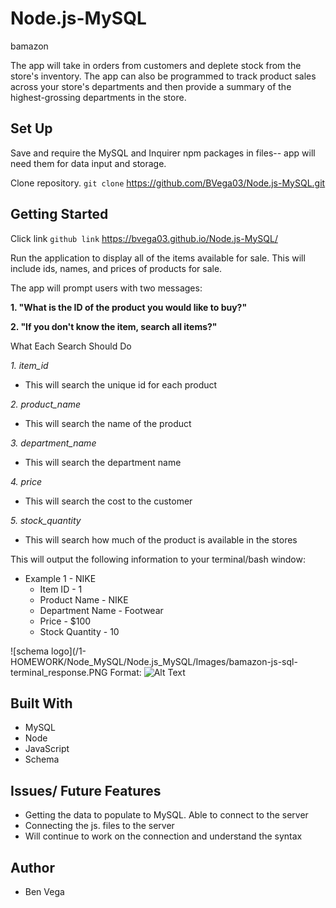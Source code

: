 # Node.js-MySQL
bamazon

The app will take in orders from customers and deplete stock from the store's inventory. The app can also be programmed to track product sales across your store's departments and then provide a summary of the highest-grossing departments in the store.


## Set Up
Save and require the MySQL and Inquirer npm packages in files-- app will need them for data input and storage.

  Clone repository. ```git clone``` https://github.com/BVega03/Node.js-MySQL.git

## Getting Started

Click link ```github link``` https://bvega03.github.io/Node.js-MySQL/

Run the application to display all of the items available for sale. This will include ids, names, and prices of products for sale.

The app will prompt users with two messages:

**1. "What is the ID of the product you would like to buy?"**

**2. "If you don't know the item, search all items?"**


What Each Search Should Do

*1. item_id*

- This will search the unique id for each product

*2. product_name*

- This will search the name of the product

*3. department_name*

- This will search the department name

*4. price*

- This will search the cost to the customer

*5. stock_quantity*

- This will search how much of the product is available in the stores

This will output the following information to your terminal/bash window:

- Example 1 - NIKE
  * Item ID - 1
  * Product Name - NIKE
  * Department Name - Footwear
  * Price - $100
  * Stock Quantity - 10

![schema logo](/1-HOMEWORK/Node_MySQL/Node.js_MySQL/Images/bamazon-js-sql-terminal_response.PNG
Format: ![Alt Text](url)

## Built With
- MySQL
- Node
- JavaScript
- Schema

## Issues/ Future Features
- Getting the data to populate to MySQL. Able to connect to the server
- Connecting the js. files to the server
- Will continue to work on the connection and understand the syntax

## Author
- Ben Vega

